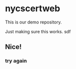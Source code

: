 # nycscertweb
This is our demo repository.

Just making sure this works. sdf

## Nice!

### try again
 
